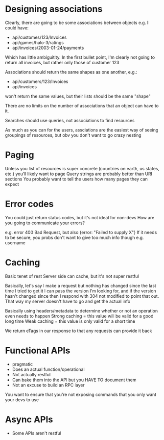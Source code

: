 Designing associations
=============================================
Clearly, there are going to be some associations between objects
e.g. I could have: 
+ api/customes/123/Invoices
+ api/games/halo-3/ratings
+ api/invoices/2003-01-24/payments

Which has little ambiguitity. In the first bullet point, I'm clearly not going to return all invoices, but rather only those of customer 123

Associations should return the same shapes as one another, e.g.:
+ api/customers/123/Invoices
+ api/invoices 

won't return the same values, but their lists should be the same "shape"

There are no limits on the number of associations that an object can have to it.

Searches should use queries, not associations to find resources

As much as you can for the users, assciations are the easiest way of seeing groupings of resources, but obv you don't want to go crazy nesting

Paging
=============================================
Unless you list of resources is super concrete (countries on earth, us states, etc.) you'll likely want to page
Query strings are probably better than URI sections
You probably want to tell the users how many pages they can expect

Error codes
=============================================
You could just return status codes, but it's not ideal for non-devs
How are you going to communicate your errors? 

e.g. error 400 Bad Request, but also {error: "Failed to supply X"}
If it needs to be secure, you probs don't want to give too much info though e.g. username

Caching
=============================================
Basic tenet of rest
Server side can cache, but it's not super restful

Basically, let's say I make a request but nothing has changed since the last time I tried to get it
I can pass the version I'm looking for, and if the version hasn't changed since then I respond with
304 not modified to point that out. That way my server doesn't have to go and get the actual info

Basically using headers/metadata to determine whether or not an operation even needs to happen
Strong caching = this value will be valid for a good long time
Weak caching = this value is only valid for a short time

We return eTags in our response to that any requests can provide it back 

Functional APIs
=============================================
+ pragmatic
+ Does an actual function/operational
+ Not actually restful
+ Can bake them into the API but you HAVE TO document them
+ Not an excuse to build an RPC layer

You want to ensure that you're not exposing commands that you only want your devs to use

Async APIs
=============================================
+ Some APIs aren't restful